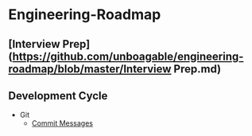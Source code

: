 # Engineering-Roadmap

## [Interview Prep](https://github.com/unboagable/engineering-roadmap/blob/master/Interview Prep.md)

## Development Cycle

* Git
  * [Commit Messages](https://chris.beams.io/posts/git-commit/)

